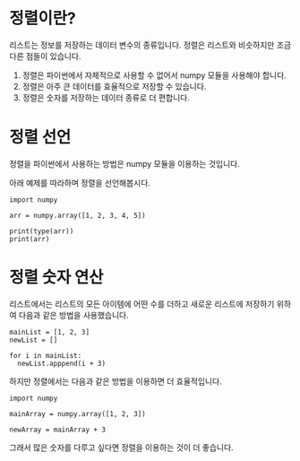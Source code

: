 # 정렬이란?
리스트는 정보를 저장하는 데이터 변수의 종류입니다. 정렬은 리스트와 비슷하지만 조금 다른 점들이 있습니다.

1. 정렬은 파이썬에서 자체적으로 사용할 수 없어서 numpy 모듈을 사용해야 합니다.
2. 정렬은 아주 큰 데이터를 효율적으로 저장할 수 있습니다.
3. 정렬은 숫자를 저장하는 데이터 종류로 더 편합니다.

# 정렬 선언
정렬을 파이썬에서 사용하는 방법은 numpy 모듈을 이용하는 것입니다.

아래 예제를 따라하며 정렬을 선언해봅시다.

```
import numpy

arr = numpy.array([1, 2, 3, 4, 5])

print(type(arr))
print(arr)
```

# 정렬 숫자 연산
리스트에서는 리스트의 모든 아이템에 어떤 수를 더하고 새로운 리스트에 저장하기 위하여 다음과 같은 방법을 사용했습니다.

```
mainList = [1, 2, 3]
newList = []

for i in mainList:
  newList.apppend(i + 3)
```

하지만 정렬에서는 다음과 같은 방법을 이용하면 더 효율적입니다.

```
import numpy

mainArray = numpy.array([1, 2, 3])

newArray = mainArray + 3
```

그래서 많은 숫자를 다루고 싶다면 정렬을 이용하는 것이 더 좋습니다.

